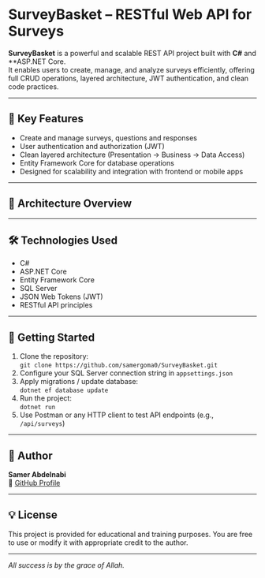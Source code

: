 # SurveyBasket – RESTful Web API for Surveys

**SurveyBasket** is a powerful and scalable REST API project built with **C#** and **ASP.NET Core.  
It enables users to create, manage, and analyze surveys efficiently, offering full CRUD operations, layered architecture, JWT authentication, and clean code practices.

---

## 🚀 Key Features
- Create and manage surveys, questions and responses  
- User authentication and authorization (JWT)  
- Clean layered architecture (Presentation → Business → Data Access)  
- Entity Framework Core for database operations  
- Designed for scalability and integration with frontend or mobile apps  

---

## 🧩 Architecture Overview

---

## 🛠️ Technologies Used
- C#  
- ASP.NET Core  
- Entity Framework Core  
- SQL Server  
- JSON Web Tokens (JWT)  
- RESTful API principles  

---

## 📝 Getting Started
1. Clone the repository:  
   `git clone https://github.com/samergoma0/SurveyBasket.git`  
2. Configure your SQL Server connection string in `appsettings.json`  
3. Apply migrations / update database:  
   `dotnet ef database update`  
4. Run the project:  
   `dotnet run`  
5. Use Postman or any HTTP client to test API endpoints (e.g., `/api/surveys`)  

---

## 👤 Author
**Samer Abdelnabi**  
🔗 [GitHub Profile](https://github.com/samergoma0)  

---

## 💡 License
This project is provided for educational and training purposes. You are free to use or modify it with appropriate credit to the author.

---  
_All success is by the grace of Allah._
